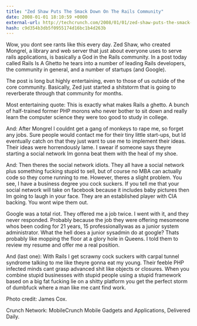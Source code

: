 ```yaml
---
title: "Zed Shaw Puts The Smack Down On The Rails Community"
date: 2008-01-01 18:10:59 +0000
external-url: http://techcrunch.com/2008/01/01/zed-shaw-puts-the-smack-down-on-the-rails-community/
hash: c9d354b3db5f0955174d16bc1b4d263b
---
```


Wow, you dont see rants like this every day. Zed Shaw, who created Mongrel, a library and web server that just about everyone uses to serve rails applications, is basically a God in the Rails community. In a post today called Rails Is A Ghetto he tears into a number of leading Rails developers, the community in general, and a number of startups (and Google). 

The post is long but highly entertaining, even to those of us outside of the core community. Basically, Zed just started a shitstorm that is going to reverberate through that community for months.

Most entertaining quote: This is exactly what makes Rails a ghetto. A bunch of half-trained former PHP morons who never bother to sit down and really learn the computer science they were too good to study in college.

And: After Mongrel I couldnt get a gang of monkeys to rape me, so forget any jobs. Sure people would contact me for their tiny little start-ups, but Id eventually catch on that they just want to use me to implement their ideas. Their ideas were horrendously lame. I swear if someone says theyre starting a social network Im gonna beat them with the heal of my shoe.

And: Then theres the social network idiots. They all have a social network plus something fucking stupid to sell, but of course no MBA can actually code so they come running to me. However, theres a slight problem. You see, I have a business degree you cock suckers. If you tell me that your social network will take on facebook because it includes baby pictures then Im going to laugh in your face. They are an established player with CIA backing. You wont wipe them out.

Google was a total riot. They offered me a job twice. I went with it, and they never responded. Probably because the job they were offering mesomeone whos been coding for 21 years, 15 professionallywas as a junior system administrator. What the hell does a junior sysadmin do at google? Thats probably like mopping the floor at a glory hole in Queens. I told them to review my resume and offer me a real position.

And (last one): With Rails I get scrawny cock suckers with carpal tunnel syndrome talking to me like theyre gonna eat my young. Their feeble PHP infected minds cant grasp advanced shit like objects or closures. When you combine stupid businesses with stupid people using a stupid framework based on a big fat fucking lie on a shitty platform you get the perfect storm of dumbfuck where a man like me cant find work.

Photo credit: James Cox.

Crunch Network:  MobileCrunch Mobile Gadgets and Applications, Delivered Daily.
